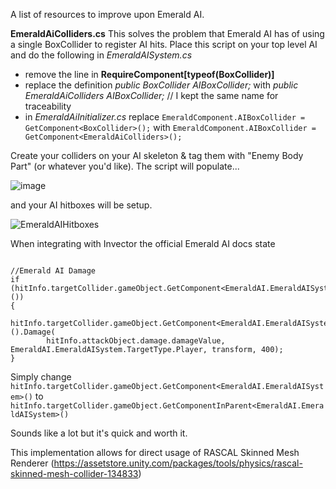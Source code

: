 A list of resources to improve upon Emerald AI.

**EmeraldAiColliders.cs**
This solves the problem that Emerald AI has of using a single BoxCollider to register AI hits.  Place this script on your top level AI and do the following in _EmeraldAISystem.cs_ 

* remove the line in **RequireComponent[typeof(BoxCollider)]**
* replace the definition _public BoxCollider AIBoxCollider;_ with _public EmeraldAiColliders AIBoxCollider;_  // I kept the same name for traceability
* in _EmeraldAiInitializer.cs_ replace 
  `EmeraldComponent.AIBoxCollider = GetComponent<BoxCollider>();` with
  `EmeraldComponent.AIBoxCollider = GetComponent<EmeraldAiColliders>();`
  
Create your colliders on your AI skeleton & tag them with "Enemy Body Part" (or whatever you'd like).
The script will populate...

![image](https://user-images.githubusercontent.com/58187872/139158433-3aa40af1-d289-4b53-a4ac-d82b171d3e9d.png)

and your AI hitboxes will be setup.

![EmeraldAIHitboxes](https://user-images.githubusercontent.com/58187872/139869460-936e7e66-2477-4e4e-a4b4-5de84559b889.png)


When integrating with Invector the official Emerald AI docs state
```

//Emerald AI Damage
if (hitInfo.targetCollider.gameObject.GetComponent<EmeraldAI.EmeraldAISystem>())
{
    hitInfo.targetCollider.gameObject.GetComponent<EmeraldAI.EmeraldAISystem>().Damage(
        hitInfo.attackObject.damage.damageValue, EmeraldAI.EmeraldAISystem.TargetType.Player, transform, 400);
}
```
Simply change 
`hitInfo.targetCollider.gameObject.GetComponent<EmeraldAI.EmeraldAISystem>()` to 
`hitInfo.targetCollider.gameObject.GetComponentInParent<EmeraldAI.EmeraldAISystem>()`

Sounds like a lot but it's quick and worth it.

This implementation allows for direct usage of RASCAL Skinned Mesh Renderer (https://assetstore.unity.com/packages/tools/physics/rascal-skinned-mesh-collider-134833)
